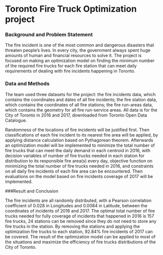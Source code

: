 # Toronto Fire Truck Optimization project

### Background and Problem Statement 

The fire incident is one of the most common and dangerous disasters that threaten people’s lives. In every city, the government always spent huge amounts of human and financial resources to solve it. The project is focused on making an optimization model on finding the minimum number of the required fire trucks for each fire station that can meet daily requirements of dealing with fire incidents happening in Toronto.

### Data and Methods

The team used three datasets for the project: the fire incidents data, which contains the coordinates and dates of all fire incidents; the fire station data, which contains the coordinates of all fire stations; the fire run-areas data, which contains the geometry for all fire run-service areas. All data is for the City of Toronto in 2016 and 2017, downloaded from Toronto Open Data Catalogue.

Randomness of the locations of fire incidents will be justified first. Then classifications of each fire incident to its nearest fire area will be applied, by applying distance calculation based on Pythagorean theorem. Afterwards an optimization model will be implemented to minimize the total number of fire trucks that can meet the daily demand in each centroid in 2016, with decision variables of number of fire trucks needed in each station for distribution to its responsible fire area(s) every day, objective function on minimizing the total number of fire trucks needed in 2016, and constraints on all daily fire incidents of each fire area can be encountered. Then evaluations on the model based on fire incidents coverage of 2017 will be implemented. 

###Result and Conclusion

The fire incidents are all randomly distributed, with a Pearson correlation coefficient of 0.028 in Longitudes and 0.0084 in Latitude, between the coordinates of incidents of 2016 and 2017. The optimal total number of fire trucks needed for fully coverage of incidents that happened in 2016 is 157 fire trucks, 24 stations can be removed since they do not need to store any fire trucks in the station. By removing the stations and applying the optimization fire trucks to each station, 92.84% fire incidents of 2017 can be covered. The result of the optimization model can be applied to most of the situations and maximize the efficiency of fire trucks distributions of the City of Toronto. 
